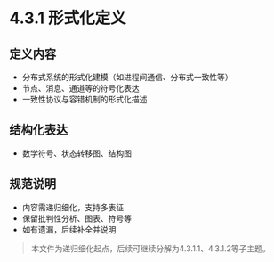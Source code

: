 # 4.3.1 形式化定义

## 定义内容

- 分布式系统的形式化建模（如进程间通信、分布式一致性等）
- 节点、消息、通道等的符号化表达
- 一致性协议与容错机制的形式化描述

## 结构化表达

- 数学符号、状态转移图、结构图

## 规范说明

- 内容需递归细化，支持多表征
- 保留批判性分析、图表、符号等
- 如有遗漏，后续补全并说明

> 本文件为递归细化起点，后续可继续分解为4.3.1.1、4.3.1.2等子主题。
